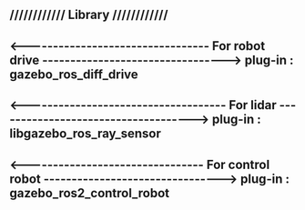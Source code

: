 //////////// Library ////////////
---------------------------------

<--------------------------------- For robot drive --------------------------------->
                                 plug-in : gazebo_ros_diff_drive
---------------------------------------------------------------------------------------------------

<------------------------------------ For lidar ------------------------------------>
                                plug-in : libgazebo_ros_ray_sensor
--------------------------------------------------------------------------------------------------

<-------------------------------- For control robot -------------------------------->
                                plug-in : gazebo_ros2_control_robot
---------------------------------------------------------------------------------------------------
